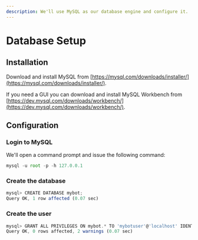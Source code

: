 ```yaml
---
description: We'll use MySQL as our database engine and configure it.
---
```


# Database Setup

## Installation

Download and install MySQL from [https://mysql.com/downloads/installer/](https://mysql.com/downloads/installer/).

If you need a GUI you can download and install MySQL Workbench from [https://dev.mysql.com/downloads/workbench/](https://dev.mysql.com/downloads/workbench/).

## Configuration

### Login to MySQL

We'll open a command prompt and issue the following command:

```typescript
mysql -u root -p -h 127.0.0.1
```

### Create the database

```typescript
mysql> CREATE DATABASE mybot;
Query OK, 1 row affected (0.07 sec)
```

### Create the user

```typescript
mysql> GRANT ALL PRIVILEGES ON mybot.* TO 'mybotuser'@'localhost' IDENTIFIED BY 'mybotpassword';
Query OK, 0 rows affected, 2 warnings (0.07 sec)
```



